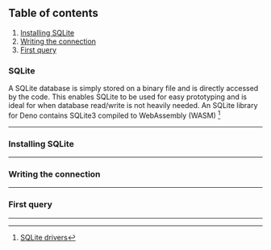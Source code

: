 ## Table of contents

1. [Installing SQLite](#installing-sqlite)
2. [Writing the connection](#writing-the-connection)
3. [First query](#first-query)


### SQLite

A SQLite database is simply stored on a binary file and is directly accessed by the code.
This enables SQLite to be used for easy prototyping and is ideal for when database read/write is not heavily needed. An SQLite library for Deno contains SQLite3 compiled to WebAssembly (WASM) [^1]

---

### Installing SQLite

---

### Writing the connection

---

### First query

---

[^1]: [SQLite drivers](https://github.com/dyedgreen/deno-sqlite)
[^2]: [sqlite.ts](sqlite.ts)